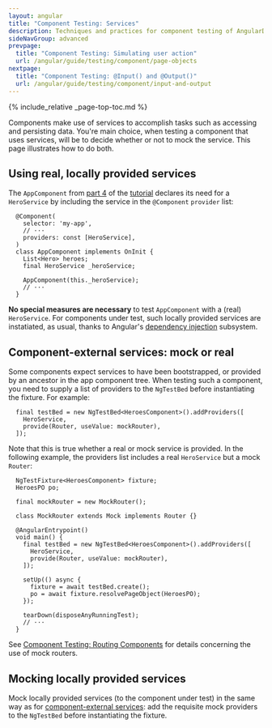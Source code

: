 ```yaml
---
layout: angular
title: "Component Testing: Services"
description: Techniques and practices for component testing of AngularDart apps.
sideNavGroup: advanced
prevpage:
  title: "Component Testing: Simulating user action"
  url: /angular/guide/testing/component/page-objects
nextpage:
  title: "Component Testing: @Input() and @Output()"
  url: /angular/guide/testing/component/input-and-output
---
```

<?code-excerpt path-base="examples/ng/doc"?>

{% include_relative _page-top-toc.md %}

Components make use of services to accomplish tasks such as accessing and
persisting data. You're main choice, when testing a component that uses
services, will be to decide whether or not to mock the service. This page
illustrates how to do both.

## Using real, locally provided services

The `AppComponent` from [part 4][] of the [tutorial][] declares its need for a
`HeroService` by including the service in the `@Component` `provider` list:

<?code-excerpt "toh-4/lib/app_component_2.dart (locally provided service)" title?>
```
  @Component(
    selector: 'my-app',
    // ···
    providers: const [HeroService],
  )
  class AppComponent implements OnInit {
    List<Hero> heroes;
    final HeroService _heroService;

    AppComponent(this._heroService);
    // ···
  }
```

**No special measures are necessary** to test `AppComponent` with a
(real) `HeroService`. For components under test, such locally provided
services are instatiated, as usual, thanks to Angular's
[dependency injection][] subsystem.

## Component-external services: mock or real

Some components expect services to have been bootstrapped, or provided by an
ancestor in the app component tree.  When testing such a component, you need
to supply a list of providers to the `NgTestBed` before instantiating the
fixture. For example:

<?code-excerpt "toh-5/test/heroes.dart (providers)"?>
```
  final testBed = new NgTestBed<HeroesComponent>().addProviders([
    HeroService,
    provide(Router, useValue: mockRouter),
  ]);
```

Note that this is true whether a real or mock service is provided. In
the following example, the providers list includes a real `HeroService` but a
mock `Router`:

<?code-excerpt "toh-5/test/heroes.dart (providers)" region="providers-with-context" title?>
```
  NgTestFixture<HeroesComponent> fixture;
  HeroesPO po;

  final mockRouter = new MockRouter();

  class MockRouter extends Mock implements Router {}

  @AngularEntrypoint()
  void main() {
    final testBed = new NgTestBed<HeroesComponent>().addProviders([
      HeroService,
      provide(Router, useValue: mockRouter),
    ]);

    setUp(() async {
      fixture = await testBed.create();
      po = await fixture.resolvePageObject(HeroesPO);
    });

    tearDown(disposeAnyRunningTest);
    // ···
  }
```

See [Component Testing: Routing Components][] for details concerning the use of
mock routers.

## Mocking locally provided services

Mock locally provided services (to the component under test) in the same way as
for [component-external services]: add the requisite mock providers to the
`NgTestBed` before instantiating the fixture.

[component-external services]: #component-external-services-mock-or-real
[dependency injection]: /angular/guide/dependency-injection#angular-dependency-injection
[part 4]: /angular/tutorial/toh-pt4
[Component Testing: Routing Components]: ./routing-components
[tutorial]: /angular/tutorial
